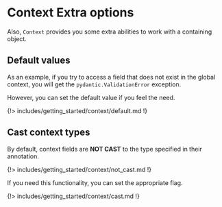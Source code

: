 # Context Extra options

Also, `Context` provides you some extra abilities to work with a containing object.

## Default values

As an example, if you try to access a field that does not exist in the global context, you will get the `pydantic.ValidationError` exception.

However, you can set the default value if you feel the need.

{!> includes/getting_started/context/default.md !}

## Cast context types

By default, context fields are **NOT CAST** to the type specified in their annotation.

{!> includes/getting_started/context/not_cast.md !}

If you need this functionality, you can set the appropriate flag.

{!> includes/getting_started/context/cast.md !}
